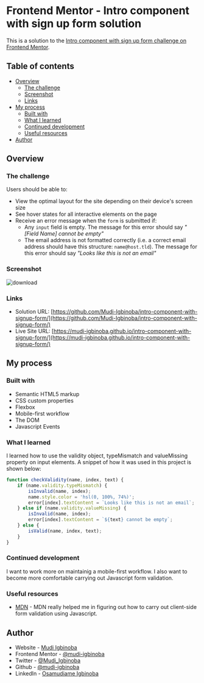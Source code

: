 # Frontend Mentor - Intro component with sign up form solution

This is a solution to the [Intro component with sign up form challenge on Frontend Mentor](https://www.frontendmentor.io/challenges/intro-component-with-signup-form-5cf91bd49edda32581d28fd1).

## Table of contents

- [Overview](#overview)
  - [The challenge](#the-challenge)
  - [Screenshot](#screenshot)
  - [Links](#links)
- [My process](#my-process)
  - [Built with](#built-with)
  - [What I learned](#what-i-learned)
  - [Continued development](#continued-development)
  - [Useful resources](#useful-resources)
- [Author](#author)


## Overview

### The challenge

Users should be able to:

- View the optimal layout for the site depending on their device's screen size
- See hover states for all interactive elements on the page
- Receive an error message when the `form` is submitted if:
  - Any `input` field is empty. The message for this error should say *"[Field Name] cannot be empty"*
  - The email address is not formatted correctly (i.e. a correct email address should have this structure: `name@host.tld`). The message for this error should say *"Looks like this is not an email"*

### Screenshot

![download](https://user-images.githubusercontent.com/65790714/175286988-cf213109-e79a-4644-b73c-1cfe1838ea8e.jpg)

### Links

- Solution URL: [https://github.com/Mudi-Igbinoba/intro-component-with-signup-form/](https://github.com/Mudi-Igbinoba/intro-component-with-signup-form/)
- Live Site URL: [https://mudi-igbinoba.github.io/intro-component-with-signup-form/](https://mudi-igbinoba.github.io/intro-component-with-signup-form/)

## My process

### Built with

- Semantic HTML5 markup
- CSS custom properties
- Flexbox
- Mobile-first workflow
- The DOM
- Javascript Events

### What I learned

I learned how to use the validity object, typeMismatch and valueMissing property on input elements. A snippet of how it was used in this project is shown below:

```js
function checkValidity(name, index, text) {
    if (name.validity.typeMismatch) {
        isInvalid(name, index);
        name.style.color = 'hsl(0, 100%, 74%)';
        error[index].textContent = `Looks like this is not an email`;
    } else if (name.validity.valueMissing) {
        isInvalid(name, index);
        error[index].textContent = `${text} cannot be empty`;
    } else {
        isValid(name, index, text);
    }
}
```
### Continued development

I want to work more on maintainig a mobile-first workflow. I also want to become more comfortable carrying out Javascript form validation.

### Useful resources

- [MDN](https://developer.mozilla.org/en-US/docs/Learn/Forms/Form_validation) - MDN really helped me in figuring out how to carry out client-side form validation using Javascript.


## Author

- Website - [Mudi Igbinoba](https://www.mudee.netlify.app)
- Frontend Mentor - [@mudi-igbinoba](https://www.frontendmentor.io/profile/mudi-igbinoba)
- Twitter - [@Mudi_Igbinoba](https://www.twitter.com/mudi_igbinoba)
- Github - [@mudi-igbinoba](https://github.com/mudi-igbinoba)
- LinkedIn - [Osamudiame Igbinoba](https://www.linkedin.com/in/osamudiame-igbinoba/)



